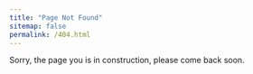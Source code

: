 ```yaml
---
title: "Page Not Found"
sitemap: false
permalink: /404.html
---
```


Sorry, the page you is in construction, please come back soon.
